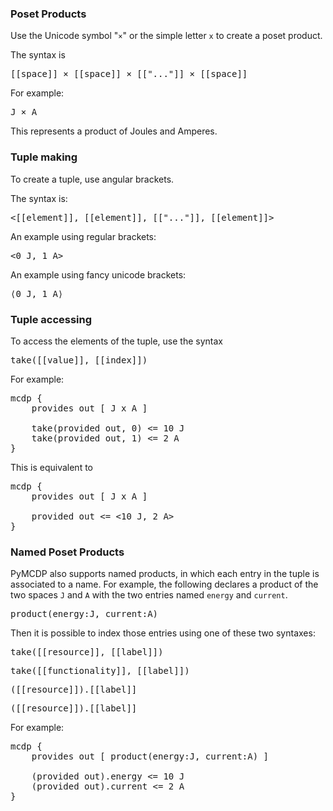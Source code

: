 ### Poset Products

Use the Unicode symbol "``×``" or the simple letter ``x`` to create a poset product.

The syntax is

<pre class='mcdp_poset'>
[[space]] × [[space]] × [["..."]] × [[space]] 
</pre>


For example:

<pre class='mcdp_poset'>
J × A
</pre>

This represents a product of Joules and Amperes.


### Tuple making

To create a tuple, use angular brackets.

The syntax is:


<pre class='mcdp_value'>
&lt;[[element]], [[element]], [["..."]], [[element]]&gt;
</pre>


An example using regular brackets:

<pre class='mcdp_value'>
&lt;0 J, 1 A&gt;
</pre>

An example using fancy unicode brackets:

<pre class='mcdp_value'>
⟨0 J, 1 A⟩
</pre>
    

### Tuple accessing

To access the elements of the tuple, use the syntax

<pre class='mcdp_value'>
take([[value]], [[index]])
</pre>

For example:

<pre class='mcdp'>
mcdp {
    provides out [ J x A ]

    take(provided out, 0) <= 10 J
    take(provided out, 1) <= 2 A
}
</pre>

This is equivalent to

<pre class='mcdp'>
mcdp {
    provides out [ J x A ]

    provided out <= <10 J, 2 A>
}
</pre>


### Named Poset Products  

PyMCDP also supports named products, in which each entry in the tuple
is associated to a name. For example, the following declares
a product of the two spaces <code class='mcdp_poset'>J</code>
and <code class='mcdp_poset'>A</code> with the two entries
named ``energy`` and ``current``.

<pre class='mcdp_poset'>
product(energy:J, current:A)
</pre>

Then it is possible to index those entries using one of these two syntaxes:

<pre class='mcdp_rvalue'>
take([[resource]], [[label]])
</pre>

<pre class='mcdp_fvalue'>
take([[functionality]], [[label]])
</pre>


<pre class='mcdp_rvalue'>
([[resource]]).[[label]]
</pre>

<pre class='mcdp_fvalue'>
([[resource]]).[[label]]
</pre>
 

For example:

<pre class='mcdp'>
mcdp {
    provides out [ product(energy:J, current:A) ]

    (provided out).energy <= 10 J
    (provided out).current <= 2 A
}
</pre>
